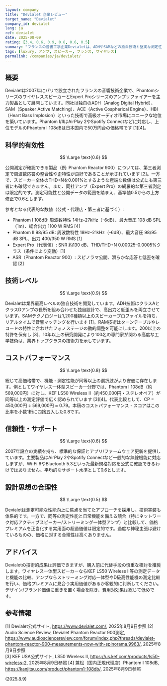 ```yaml
---
layout: company
title: "Devialet 企業レビュー"
target_name: "Devialet"
company_id: devialet
lang: ja
ref: devialet
date: 2025-08-09
rating: [3.4, 0.6, 0.9, 0.8, 0.6, 0.5]
summary: "フランスの音響工学企業Devialetは、ADHやSAMなどの独自技術と堅実な測定性能を持つ一方で価格プレミアムが大きい。なお本稿のCPスコアは同等機能・測定性能の最安比（約0.79）を四捨五入した0.8に基づく。"
tags: [luxury, アンプ, スピーカー, フランス, ワイヤレス]
permalink: /companies/ja/devialet/
---
```

## 概要

Devialetは2007年にパリで設立されたフランスの音響技術企業で、PhantomシリーズのワイヤレススピーカーとExpert Proシリーズのアンプリファイアーを主力製品として展開しています。同社は独自のADH（Analog Digital Hybrid）、SAM（Speaker Active Matching）、ACE（Active Cospherical Engine）、HBI（Heart Bass Implosion）といった技術で高級オーディオ市場にユニークな地位を築いています。Phantom I/IIはAirPlay 2やSpotify Connectなどに対応し、上位モデルのPhantom I 108dBは日本国内で50万円台の価格帯です [1][4]。

## 科学的有効性

$$ \Large \text{0.6} $$

公開測定が確認できる製品（例: Phantom Reactor 900）については、第三者測定で周波数応答の整合性や歪特性が良好であることが示されています [2]。一方で、スピーカー全体のTHD+Nを0.001%とするような極端な数値は公式にも第三者にも確認できません。また、同社アンプ（Expert Pro）の網羅的な第三者測定は限定的です。測定可能性と公開データの範囲を踏まえ、基準値0.5からの上方修正で0.6とします。

参考となる代表的な数値（公式・代理店・第三者に基づく）:
- Phantom I 108dB: 周波数特性 14Hz–27kHz（-6dB）、最大音圧 108 dB SPL（1m）、総合出力 1100 W RMS [4]
- Phantom II 98/95 dB: 周波数特性 18Hz–21kHz（-6dB）、最大音圧 98/95 dB SPL、出力 400/350 W RMS [1]
- Expert Pro（代表値）: SNR 約130 dB、THD/THD+N 0.00025–0.0005%クラス（条件により変動）[1]
- ASR（Phantom Reactor 900）: スピノラマ公開、滑らかな応答と低歪を確認 [2]

## 技術レベル

$$ \Large \text{0.9} $$

Devialetは業界最高レベルの独自技術を開発しています。ADH技術はクラスAとクラスDアンプの長所を組み合わせた独自設計で、高出力と低歪みを両立させています。SAMテクノロジーは1,200種類以上のスピーカープロファイルを持ち、リアルタイムで音響マッチングを行います [1]。RAM技術はターンテーブルやレコードの特性に合わせたフォノステージの動的調整を可能にします。200以上の特許を保有し [3]、10年以上の研究開発により100名の専門家が関わる高度な工学技術は、業界トップクラスの技術力を示しています。

## コストパフォーマンス

$$ \Large \text{0.8} $$

総じて高価格帯で、機能・測定性能が同等以上の選択肢がより安価に存在します。例としてワイヤレス一体型スピーカー分野では、Phantom I 108dB（約569,000円）に対し、KEF LS50 Wireless II（約450,000円・ステレオペア）が同等以上の測定評価で広く認められています [3][4]。代表比較として、CP = 450,000円 ÷ 569,000円 ≈ 0.79。本稿のコストパフォーマンス・スコアはこの比率を小数1桁に四捨五入した0.8です。

## 信頼性・サポート

$$ \Large \text{0.6} $$

2007年設立の実績を持ち、標準的な保証とアプリ/ファームウェア更新を提供しています。主要製品はAirPlay 2やSpotify Connectなど一般的な無線機能に対応しますが、Wi‑Fi 6やBluetooth 5.3といった最新規格対応を公式に確認できるわけではありません。平均的なサポート水準として0.6とします。

## 設計思想の合理性

$$ \Large \text{0.5} $$

Devialetは測定可能な性能向上に焦点を当てたアプローチを採用し、技術実装も体系的です。一方で、同等の測定性能と日常機能を備える競合（特にネットワーク対応アクティブスピーカー/ストリーミング一体型アンプ）と比較して、価格プレミアムを正当化する実用面の超過価値は限定的です。過度な神秘主張は避けているものの、価格に対する合理性は高くありません。

## アドバイス

Devialetの技術的成果は評価できますが、購入前に代替手段の慎重な検討を推奨します。ワイヤレス一体型スピーカーならKEF LS50 Wireless II等の測定データと機能の比較、アンプならストリーミング対応一体型やD級高性能機の測定比較を行い、価格プレミアムに見合う実用価値があるか客観的に判断してください。デザイン/ブランド価値に重きを置く場合を除き、費用対効果は総じて低めです。

## 参考情報

[1] Devialet公式サイト, https://www.devialet.com/, 2025年8月9日参照
[2] Audio Science Review, Devialet Phantom Reactor 900測定, https://www.audiosciencereview.com/forum/index.php?threads/devialet-phantom-reactor-900-measurements-now-with-spinorama.9963/, 2025年8月9日参照  
[3] KEF USA公式サイト, LS50 Wireless II, https://us.kef.com/products/ls50-wireless-2, 2025年8月9日参照
[4] 兼松（国内正規代理店）Phantom I 108dB, https://kanjitsu.com/product/phantom1-108db/, 2025年8月9日参照

(2025.8.9)